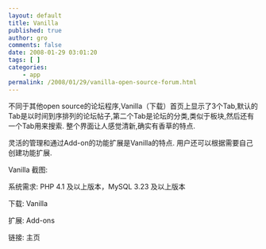 ```yaml
---
layout: default
title: Vanilla
published: true
author: gro
comments: false
date: 2008-01-29 03:01:20
tags: [ ]
categories:
    - app
permalink: /2008/01/29/vanilla-open-source-forum.html
---
```

不同于其他open source的论坛程序,Vanilla（下载）首页上显示了3个Tab,默认的Tab是以时间到序排列的论坛帖子,第二个Tab是论坛的分类,类似于板块,然后还有一个Tab用来搜索. 整个界面让人感觉清新,确实有香草的特点.

灵活的管理和通过Add-on的功能扩展是Vanilla的特点. 用户还可以根据需要自己创建功能扩展.


  Vanilla 截图:


系统需求: PHP 4.1 及以上版本，MySQL 3.23 及以上版本

下载: Vanilla
  
扩展: Add-ons
  
链接: 主页